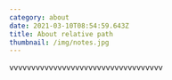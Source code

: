 ```yaml
---
category: about
date: 2021-03-10T08:54:59.643Z
title: About relative path
thumbnail: /img/notes.jpg
---
```

vvvvvvvvvvvvvvvvvvvvvvvvvvvvvvvvvvv